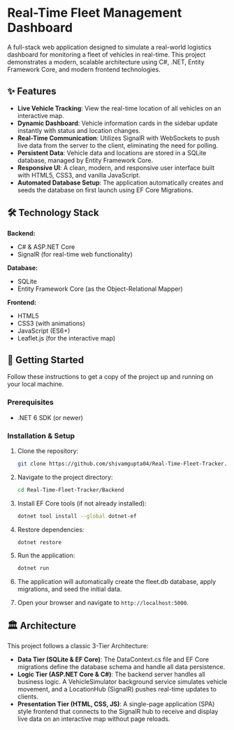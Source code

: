 # Real-Time Fleet Management Dashboard
A full-stack web application designed to simulate a real-world logistics dashboard for monitoring a fleet of vehicles in real-time. This project demonstrates a modern, scalable architecture using C#, .NET, Entity Framework Core, and modern frontend technologies.

## ✨ Features
- **Live Vehicle Tracking**: View the real-time location of all vehicles on an interactive map.
- **Dynamic Dashboard**: Vehicle information cards in the sidebar update instantly with status and location changes.
- **Real-Time Communication**: Utilizes SignalR with WebSockets to push live data from the server to the client, eliminating the need for polling.
- **Persistent Data**: Vehicle data and locations are stored in a SQLite database, managed by Entity Framework Core.
- **Responsive UI**: A clean, modern, and responsive user interface built with HTML5, CSS3, and vanilla JavaScript.
- **Automated Database Setup**: The application automatically creates and seeds the database on first launch using EF Core Migrations.

## 🛠️ Technology Stack
**Backend:**
- C# & ASP.NET Core
- SignalR (for real-time web functionality)

**Database:**
- SQLite
- Entity Framework Core (as the Object-Relational Mapper)

**Frontend:**
- HTML5
- CSS3 (with animations)
- JavaScript (ES6+)
- Leaflet.js (for the interactive map)

## 🚀 Getting Started
Follow these instructions to get a copy of the project up and running on your local machine.

### Prerequisites
- .NET 6 SDK (or newer)

### Installation & Setup
1. Clone the repository:
   ```bash
   git clone https://github.com/shivamgupta04/Real-Time-Fleet-Tracker.git
   ```

2. Navigate to the project directory:
   ```bash
   cd Real-Time-Fleet-Tracker/Backend
   ```

3. Install EF Core tools (if not already installed):
   ```bash
   dotnet tool install --global dotnet-ef
   ```

4. Restore dependencies:
   ```bash
   dotnet restore
   ```

5. Run the application:
   ```bash
   dotnet run
   ```

6. The application will automatically create the fleet.db database, apply migrations, and seed the initial data.

7. Open your browser and navigate to `http://localhost:5000`.

## 🏛️ Architecture
This project follows a classic 3-Tier Architecture:

- **Data Tier (SQLite & EF Core)**: The DataContext.cs file and EF Core migrations define the database schema and handle all data persistence.
- **Logic Tier (ASP.NET Core & C#)**: The backend server handles all business logic. A VehicleSimulator background service simulates vehicle movement, and a LocationHub (SignalR) pushes real-time updates to clients.
- **Presentation Tier (HTML, CSS, JS)**: A single-page application (SPA) style frontend that connects to the SignalR hub to receive and display live data on an interactive map without page reloads.
